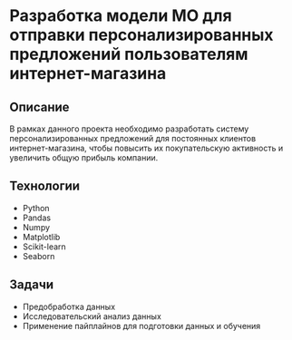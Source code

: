 # Разработка модели МО для отправки персонализированных предложений пользователям интернет-магазина

## Описание
В рамках данного проекта необходимо разработать систему персонализированных предложений для постоянных клиентов интернет-магазина, 
чтобы повысить их покупательскую активность и увеличить общую прибыль компании.

## Технологии
- Python
- Pandas
- Numpy
- Matplotlib
- Scikit-learn
- Seaborn


## Задачи
- Предобработка данных
- Исследовательский анализ данных
- Применение пайплайнов для подготовки данных и обучения
